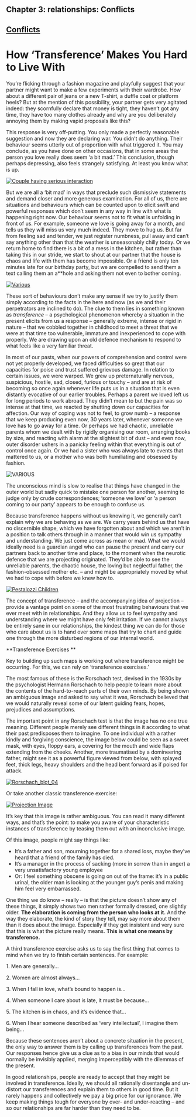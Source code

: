 Chapter  3: relationships: Conflicts
-----------------------------------

[Conflicts](../category/relationships/conflicts/index.html)
-----------------------------------------------------------

How ‘Transference’ Makes You Hard to Live With
==============================================

<span class="s1">You’re flicking through a fashion magazine and playfully suggest that your partner might want to make a few experiments with their wardrobe. How about a different pair of jeans or a new T-shirt, a duffle coat or platform heels? But at the mention of this possibility, your partner gets very agitated indeed: they scornfully declare that money is tight, they haven’t got any time, they have too many clothes already and why are you deliberately annoying them by making vapid proposals like this?</span>

<span class="s1">This response is very off-putting. You only made a perfectly reasonable suggestion and now they are declaring war. You didn’t do anything. Their behaviour seems utterly out of proportion with what triggered it. You may conclude, as you have done on other occasions, that in some areas the person you love really does seem ‘a bit mad.’ This conclusion, though perhaps depressing, also feels strangely satisfying. At least you know what is up.</span>

[![Couple having serious interaction](http://i2.wp.com/www.thebookoflife.org/wp-content/uploads/2014/10/rexfeatures_948135a.jpg?resize=635%2C406)](http://i2.wp.com/www.thebookoflife.org/wp-content/uploads/2014/10/rexfeatures_948135a.jpg)

<span class="s1">But we are all a ‘bit mad’ in ways that preclude such dismissive statements and demand closer and more generous examination. For all of us, there are situations and behaviours which can be counted upon to elicit swift and powerful responses which don’t seem in any way in line with what is happening right now. Our behaviour seems not to fit what is unfolding in front of us. For example, someone we love is going away for a month, and tells us they will miss us very much indeed. They move to hug us. But far from feeling sad and tender, we just register numbness, pull away and can’t say anything other than that the weather is unseasonably chilly today. Or we return home to find there is a bit of a mess in the kitchen, but rather than taking this in our stride, we start to shout at our partner that the house is chaos and life with them has become impossible. Or a friend is only ten minutes late for our birthday party, but we are compelled to send them a text calling them an a\*\*hole and asking them not even to bother coming.</span>

[![Various](http://i2.wp.com/www.thebookoflife.org/wp-content/uploads/2014/10/rexfeatures_1443467a-1.jpg?resize=635%2C436)](http://i0.wp.com/www.thebookoflife.org/wp-content/uploads/2014/10/rexfeatures_1443467a-1.jpg)

<span class="s1">These sort of behaviours don’t make any sense if we try to justify them simply according to the facts in the here and now (as we and their perpetrators are inclined to do). The clue to them lies in something known as *transference* – a psychological phenomenon whereby a situation in the present elicits from us a response – generally extreme, intense or rigid in nature – that we cobbled together in childhood to meet a threat that we were at that time too vulnerable, immature and inexperienced to cope with properly. We are drawing upon an old defence mechanism to respond to what feels like a very familiar threat.</span>

<span class="s1">In most of our pasts, when our powers of comprehension and control were not yet properly developed, we faced difficulties so great that our capacities for poise and trust suffered grievous damage. In relation to certain issues, we were warped. We grew up preternaturally nervous, suspicious, hostile, sad, closed, furious or touchy – and are at risk of becoming so once again whenever life puts us in a situation that is even distantly evocative of our earlier troubles. Perhaps a parent we loved left us for long periods to work abroad. They didn’t mean to but the pain was so intense at that time, we reacted by shutting down our capacities for affection. Our way of coping was not to feel, to grow numb – a response that we keep producing even now, 30 years later, whenever someone we love has to go away for a time. Or perhaps we had chaotic, unreliable parents whom we dealt with by rigidly organising our room, arranging books by size, and reacting with alarm at the slightest bit of dust – and even now, outer disorder ushers in a panicky feeling within that everything is out of control once again. Or we had a sister who was always late to events that mattered to us, or a mother who was both humiliating and obsessed by fashion.</span>

![VARIOUS](http://i2.wp.com/www.thebookoflife.org/wp-content/uploads/2014/09/rexfeatures_519423ap.jpg)

<span class="s1">The unconscious mind is slow to realise that things have changed in the outer world but sadly quick to mistake one person for another, seeming to judge only by crude correspondences; ‘someone we love’ or ‘a person coming to our party’ appears to be enough to confuse us.</span>

<span class="s1">Because transference happens without us knowing it, we generally can’t explain why we are behaving as we are. We carry years behind us that have no discernible shape, which we have forgotten about and which we aren’t in a position to talk others through in a manner that would win us sympathy and understanding. We just come across as mean or mad. What we would ideally need is a guardian angel who can pause the present and carry our partners back to another time and place, to the moment when the neurotic defence that we are projecting originated. They’d be able to see the unreliable parents, the chaotic house, the loving but neglectful father, the fashion-obsessed mother etc. – and might be appropriately moved by what we had to cope with before we knew how to.</span>

[![Pestalozzi Children](http://i2.wp.com/www.thebookoflife.org/wp-content/uploads/2014/10/3249794-1.jpg?resize=635%2C335)](http://i2.wp.com/www.thebookoflife.org/wp-content/uploads/2014/10/3249794-1.jpg)

<span class="s1">The concept of transference – and the accompanying idea of projection – provide a vantage point on some of the most frustrating behaviours that we ever meet with in relationships. And they allow us to feel sympathy and understanding where we might have only felt irritation. If we cannot always be entirely sane in our relationships, the kindest thing we can do for those who care about us is to hand over some maps that try to chart and guide one through the more disturbed regions of our internal world.</span>

<span class="s1">**Transference Exercises **</span>

<span class="s1">Key to building up such maps is working out where transference might be occurring. For this, we can rely on ‘transference exercises.’</span>

<span class="s1">The most famous of these is the Rorschach test, devised in the 1930s by the psychologist Hermann Rorschach to help people to learn more about the contents of the hard-to-reach parts of their own minds. By being shown an ambiguous image and asked to say what it was, Rorschach believed that we would naturally reveal some of our latent guiding fears, hopes, prejudices and assumptions.</span>

<span class="s1">The important point in any Rorschach test is that the image has no one true meaning. Different people merely see different things in it according to what their past predisposes them to imagine. To one individual with a rather kindly and forgiving conscience, the image below could be seen as a sweet mask, with eyes, floppy ears, a covering for the mouth and wide flaps extending from the cheeks. Another, more traumatised by a domineering father, might see it as a powerful figure viewed from below, with splayed feet, thick legs, heavy shoulders and the head bent forward as if poised for attack.</span>

[![Rorschach\_blot\_04](http://i2.wp.com/www.thebookoflife.org/wp-content/uploads/2014/10/Rorschach_blot_04.jpg?resize=635%2C360)](http://i2.wp.com/www.thebookoflife.org/wp-content/uploads/2014/10/Rorschach_blot_04.jpg)

Or take another classic transference exercise:

[![Projection Image](http://i2.wp.com/www.thebookoflife.org/wp-content/uploads/2014/10/Projection-Image.jpg?resize=255%2C359)](http://i2.wp.com/www.thebookoflife.org/wp-content/uploads/2014/10/Projection-Image.jpg)

It’s key that this image is rather ambiguous. You can read it many different ways, and that’s the point: to make you aware of your characteristic instances of transference by teasing them out with an inconclusive image.

Of this image, people might say things like:

-   It’s a father and son, mourning together for a shared loss, maybe they’ve heard that a friend of the family has died.
-   It’s a manager in the process of sacking (more in sorrow than in anger) a very unsatisfactory young employee
-   Or: I feel something obscene is going on out of the frame: it’s in a public urinal, the older man is looking at the younger guy’s penis and making him feel very embarrassed.

One thing we do know – really – is that the picture doesn’t show any of these things, it simply shows two men rather formally dressed, one slightly older. **The elaboration is coming from the person who looks at it.** And the way they elaborate, the kind of story they tell, may say more about them than it does about the image. Especially if they get insistent and very sure that this is what the picture really means. **This is what one means by transference.**

A third transference exercise asks us to say the first thing that comes to mind when we try to finish certain sentences. For example:

<span class="s1">1. Men are generally…</span>

<span class="s1">2. Women are almost always…</span>

<span class="s1">3. When I fall in love, what’s bound to happen is…</span>

<span class="s1">4. When someone I care about is late, it must be because…</span>

<span class="s1">5. The kitchen is in chaos, and it’s evidence that…</span>

<span class="s1">6. When I hear someone described as ‘very intellectual’, I imagine them being…</span>

<span class="s1">Because these sentences aren’t about a concrete situation in the present, the only way to answer them is by calling up transferences from the past. Our responses hence give us a clue as to a bias in our minds that would normally be invisibly applied, merging imperceptibly with the dilemmas of the present.</span>

<span class="s1">In good relationships, people are ready to accept that they might be involved in transference. Ideally, we should all rationally disentangle and un-distort our transferences and explain them to others in good time. But it rarely happens and collectively we pay a big price for our ignorance. We keep making things tough for everyone by over- and under-reacting – and so our relationships are far harder than they need to be.</span>

